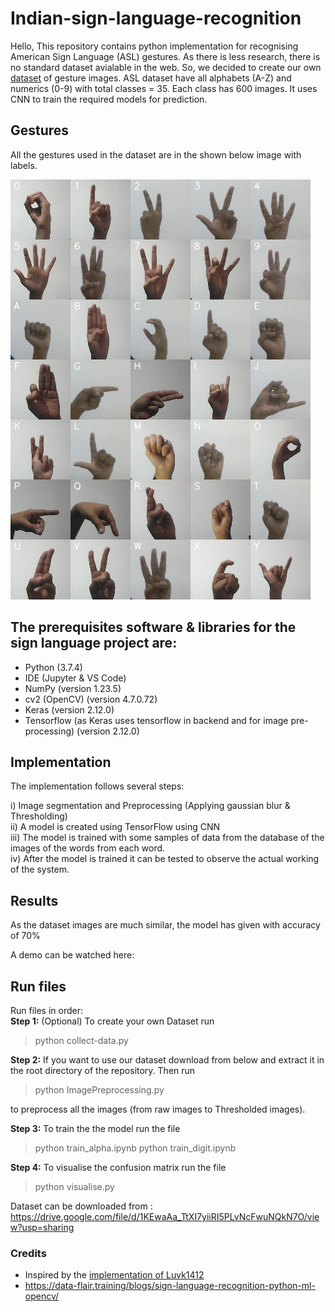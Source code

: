 # Indian-sign-language-recognition

Hello, This repository contains python implementation for recognising American Sign Language (ASL) gestures. As there is less research, there is no standard dataset avialable in the web. So, we decided to create our own [dataset](https://drive.google.com/file/d/1KEwaAa_TtXI7yiiRI5PLvNcFwuNQkN7O/view?usp=sharing) of gesture images. ASL dataset have all alphabets (A-Z) and numerics (0-9) with total classes = 35. Each class has 600 images. It uses CNN to train the required models for prediction.

## Gestures

All the gestures used in the dataset are in the shown below image with labels.

![image](all_gestures.jpg)

## The prerequisites software & libraries for the sign language project are:
* Python (3.7.4)
* IDE (Jupyter & VS Code)
* NumPy (version 1.23.5)
* cv2 (OpenCV) (version 4.7.0.72)
* Keras (version 2.12.0)
* Tensorflow (as Keras uses tensorflow in backend and for image pre-processing)
(version 2.12.0)

## Implementation

The implementation follows several steps:

i) Image segmentation and Preprocessing (Applying gaussian blur & Thresholding) <br/>
ii) A model is created using TensorFlow using CNN <br/>
iii) The model is trained with some samples of data from the database of the images of the words from each word.<br/>
iv) After the model is trained it can be tested to observe the actual working of the system. <br/>

## Results
As the dataset images are much similar, the model has given with accuracy of 70%

A demo can be watched here: 

## Run files

Run files in order:<br/>
**Step 1:** (Optional) To create your own Dataset run

>   python collect-data.py

**Step 2:** If you want to use our dataset download from below and extract it in the root directory of the repository.  Then run

>   python ImagePreprocessing.py

to preprocess all the images (from raw images to Thresholded images).

**Step 3:** To train the the model run the file

>   python train_alpha.ipynb
>   python train_digit.ipynb

**Step 4:** To visualise the confusion matrix run the file

>   python visualise.py

Dataset can be downloaded from : https://drive.google.com/file/d/1KEwaAa_TtXI7yiiRI5PLvNcFwuNQkN7O/view?usp=sharing



### Credits

- Inspired by the [implementation of Luvk1412](https://github.com/luvk1412/Sign-Language-to-Text)
- https://data-flair.training/blogs/sign-language-recognition-python-ml-opencv/
